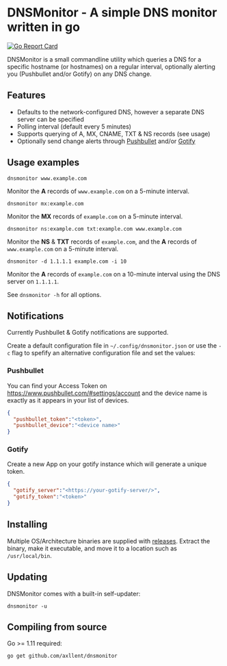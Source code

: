 # DNSMonitor - A simple DNS monitor written in go

[![Go Report Card](https://goreportcard.com/badge/github.com/axllent/dnsmonitor)](https://goreportcard.com/report/github.com/axllent/dnsmonitor)

DNSMonitor is a small commandline utility which queries a DNS for a specific hostname (or hostnames) on a regular interval, optionally alerting you (Pushbullet and/or Gotify) on any DNS change.

## Features

- Defaults to the network-configured DNS, however a separate DNS server can be specified
- Polling interval (default every 5 minutes)
- Supports querying of A, MX, CNAME, TXT & NS records (see usage)
- Optionally send change alerts through [Pushbullet](https://www.pushbullet.com/) and/or [Gotify](https://gotify.net/)


## Usage examples

```
dnsmonitor www.example.com
```
Monitor the **A** records of `www.example.com` on a 5-minute interval.

```
dnsmonitor mx:example.com
```
Monitor the **MX** records of `example.com` on a 5-minute interval.


```
dnsmonitor ns:example.com txt:example.com www.example.com
```
Monitor the **NS** & **TXT** records of `example.com`, and the **A** records of `www.example.com` on a 5-minute interval.


```
dnsmonitor -d 1.1.1.1 example.com -i 10
```
Monitor the **A** records of `example.com` on a 10-minute interval using the DNS server on `1.1.1.1`.

See `dnsmonitor -h` for all options.


## Notifications

Currently Pushbullet & Gotify notifications are supported.

Create a default configuration file in `~/.config/dnsmonitor.json` or use the `-c` flag to spefify an alternative configuration file and set the values:


### Pushbullet

You can find your Access Token on https://www.pushbullet.com/#settings/account and the device name is exactly as it appears in your list of devices.

```json
{
  "pushbullet_token":"<token>",
  "pushbullet_device":"<device name>"
}
```


### Gotify

Create a new App on your gotify instance which will generate a unique token. 

```json
{
  "gotify_server":"<https://your-gotify-server/>",
  "gotify_token":"<token>"
}
```


## Installing

Multiple OS/Architecture binaries are supplied with [releases](https://github.com/axllent/dnsmonitor/releases). 
Extract the binary, make it executable, and move it to a location such as `/usr/local/bin`.


## Updating

DNSMonitor comes with a built-in self-updater:

```
dnsmonitor -u
```


## Compiling from source

Go >= 1.11 required:

```
go get github.com/axllent/dnsmonitor
```
